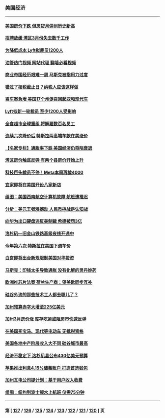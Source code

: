 ### 美国经济
---
#### [美国房价下跌 但房贷月供创历史新高](../../pages/ncid1078158/n13979281.md?04231245) 
#### [招聘放缓 湾区3月份失去数千工作](../../pages/ncid1078158/n13978906.md?04231245) 
#### [为降低成本 Lyft拟裁员1200人](../../pages/ncid1078158/n13978868.md?04231245) 
#### [油管热门视频 网站代理 翻墙必看视频](http://138.2.39.72:81/youtube.html?epic-marker?04231245)
#### [商业帝国经历艰难一周 马斯克被指用力过度](../../pages/ncid1078158/n13978598.md?04231245) 
#### [错过了报税截止日？纳税人应该这样做](../../pages/ncid1078158/n13978772.md?04231245) 
#### [盗车案急增 美国17个州促召回起亚和现代车](../../pages/ncid1078158/n13978597.md?04231245) 
#### [Lyft拟新一轮裁员 至少1200人受影响](../../pages/ncid1078158/n13978557.md?04231245) 
#### [全食超市全球重组 将解雇数百名员工](../../pages/ncid1078158/n13978530.md?04231245) 
#### [连续六次降价后 特斯拉两高端车款在美涨价](../../pages/ncid1078158/n13978510.md?04231245) 
#### [【名家专栏】通胀率下跌 美国经济仍将陷衰退](../../pages/ncid1078158/n13975024.md?04231245) 
#### [湾区房价触底反弹 有两个县房价开始上升](../../pages/ncid1078158/n13978098.md?04231245) 
#### [科技巨头裁员不停！Meta本周再裁4000](../../pages/ncid1078158/n13978069.md?04231245) 
#### [宜家即将在美国开设八家新店](../../pages/ncid1078158/n13977757.md?04231245) 
#### [组图：美国西南航空计算机故障 航班遭推迟](../../pages/ncid1078158/n13977360.md?04231245) 
#### [分析：美元王者难撼动 人民币挑战是认知战](../../pages/ncid1078158/n13976125.md?04231245) 
#### [向华为出口硬盘违反美制裁 希捷被罚3亿](../../pages/ncid1078158/n13976812.md?04231245) 
#### [洛杉矶—旧金山铁路高级夜线开通中](../../pages/ncid1078158/n13976828.md?04231245) 
#### [今年第六次 特斯拉在美国下调车价](../../pages/ncid1078158/n13976733.md?04231245) 
#### [白宫即将出台新规限制美国对华投资](../../pages/ncid1078158/n13976625.md?04231245) 
#### [马斯克：印钱太多导致通胀 没有化解的灵丹妙药](../../pages/ncid1078158/n13976631.md?04231245) 
#### [欧洲推芯片法案 荷兰生产商：望美欧同步互补](../../pages/ncid1078158/n13976669.md?04231245) 
#### [硅谷外流的那些技术工人都去哪儿了？](../../pages/ncid1078158/n13976300.md?04231245) 
#### [加州预算赤字大增至225亿美元](../../pages/ncid1078158/n13976233.md?04231245) 
#### [加州3月房价涨 库存吃紧或阻房市快速反弹](../../pages/ncid1078158/n13976127.md?04231245) 
#### [在美国买宝马、现代等电动车 无抵税资格](../../pages/ncid1078158/n13975953.md?04231245) 
#### [美国各地中产阶层收入大不同 硅谷城市最高](../../pages/ncid1078158/n13975358.md?04231245) 
#### [经济不稳定下 洛杉矶县公布430亿美元预算](../../pages/ncid1078158/n13975426.md?04231245) 
#### [苹果推出利息4.15%储蓄账户 打造首选钱包](../../pages/ncid1078158/n13975253.md?04231245) 
#### [加州瓦电公司提计划：基于用户收入收费](../../pages/ncid1078158/n13975271.md?04231245) 
#### [组图：纽约到波士顿水上航班 仅需75分钟](../../pages/ncid1078158/n13974965.md?04231245) 

---
#### 第 [ [127](./127.md?04231245) / [126](./126.md?04231245) / [125](./125.md?04231245) / [124](./124.md?04231245) / [123](./123.md?04231245) / [122](./122.md?04231245) / [121](./121.md?04231245) / [120](./120.md?04231245) ] 页
